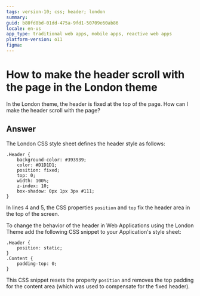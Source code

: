 ```yaml
---
tags: version-10; css; header; london
summary: 
guid: b80fd8bd-01dd-475a-9fd1-50709e60ab86
locale: en-us
app_type: traditional web apps, mobile apps, reactive web apps
platform-version: o11
figma:
---
```


# How to make the header scroll with the page in the London theme

In the London theme, the header is fixed at the top of the page. How can I make the header scroll with the page?

## Answer

The London CSS style sheet defines the header style as follows:

    .Header {
        background-color: #393939;   
        color: #D1D1D1;
        position: fixed;
        top: 0;
        width: 100%;
        z-index: 10;
        box-shadow: 0px 1px 3px #111;
    }

In lines 4 and 5, the CSS properties `position` and `top` fix the header area in the top of the screen.

To change the behavior of the header in Web Applications using the London Theme add the following CSS snippet to your Application's style sheet:

    .Header {
        position: static;
    }
    .Content {
        padding-top: 0;
    }

This CSS snippet resets the property `position` and removes the top padding for the content area (which was used to compensate for the fixed header). 